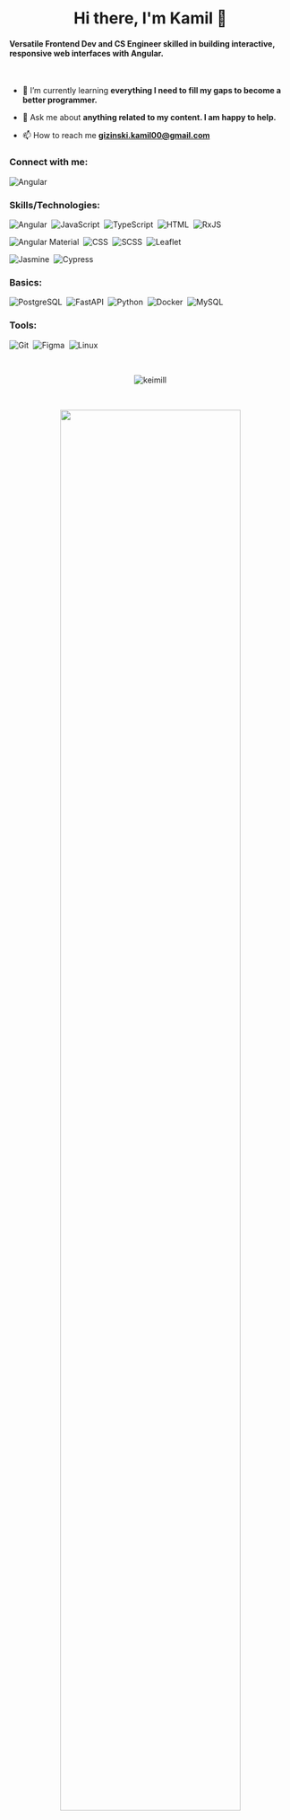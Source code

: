 <h1 align="center">Hi there, I'm Kamil 👋</h1>
<h4>Versatile Frontend Dev and CS Engineer skilled in building interactive, responsive web interfaces with Angular.</h4>

<br>   

- 🌱 I’m currently learning **everything I need to fill my gaps to become a better programmer.**

- 💬 Ask me about **anything related to my content. I am happy to help.**

- 📫 How to reach me **gizinski.kamil00@gmail.com**
  
<h3>Connect with me:</h3>
<div>

   ![Angular](https://img.shields.io/badge/-LinkedIn-05122A?style=flat&logo=Linkedin&link=https://www.linkedin.com/in/kamil-gizinski/)&nbsp;
</div>

<h3>Skills/Technologies:</h3>
<div>

   ![Angular](https://img.shields.io/badge/-Angular-05122A?style=flat&logo=angular)&nbsp;
   ![JavaScript](https://img.shields.io/badge/-JavaScript-05122A?style=flat&logo=javascript)&nbsp;
![TypeScript](https://img.shields.io/badge/-TypeScript-05122A?style=flat&logo=typescript)&nbsp;
![HTML](https://img.shields.io/badge/-HTML-05122A?style=flat&logo=html5)&nbsp;
![RxJS](https://img.shields.io/badge/-RxJS-05122A?style=flat&logo=reactivex)&nbsp;


![Angular Material](https://img.shields.io/badge/-Angular%20Material-05122A?style=flat&logo=angular)&nbsp;
![CSS](https://img.shields.io/badge/-CSS-05122A?style=flat&logo=css3)&nbsp;
![SCSS](https://img.shields.io/badge/-SCSS-05122A?style=flat&logo=sass)&nbsp;
![Leaflet](https://img.shields.io/badge/-Leaflet-05122A?style=flat&logo=Leaflet)&nbsp;


![Jasmine](https://img.shields.io/badge/-Jasmine-05122A?style=flat&logo=jasmine)&nbsp;
![Cypress](https://img.shields.io/badge/-Cypress-05122A?style=flat&logo=cypress)&nbsp;
</div>

<h3>Basics:</h3>
<div>
   
   ![PostgreSQL](https://img.shields.io/badge/PostgreSQL-05122A?style=flat&logo=postgresql)&nbsp;
   ![FastAPI](https://img.shields.io/badge/FastAPI-05122A?style=flat&logo=FastAPI)&nbsp;
   ![Python](https://img.shields.io/badge/-Python-05122A?style=flat&logo=python)&nbsp;
   ![Docker](https://img.shields.io/badge/-Docker-05122A?style=flat&logo=docker)&nbsp;
   ![MySQL](https://img.shields.io/badge/-MySQL-05122A?style=flat&logo=mysql)&nbsp;
</div>

<h3>Tools:</h3>
<div>
   
   ![Git](https://img.shields.io/badge/-Git-05122A?style=flat&logo=git)&nbsp;
  ![Figma](https://img.shields.io/badge/-Figma-05122A?style=flat&logo=figma)&nbsp;
![Linux](https://img.shields.io/badge/-Linux-05122A?style=flat&logo=linux)&nbsp;  
</div>
<br>

<p align="center"> <img src="https://komarev.com/ghpvc/?username=keimill&label=Profile%20views&color=informational&style=for-the-badge" alt="keimill" /> </p>
<br>
<p align="center">
<img src="https://i.imgur.com/tiWy4Rs.png" width="80%"/>
</p>
